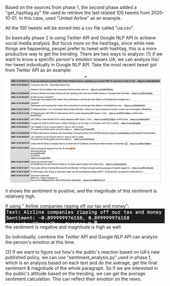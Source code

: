 Based on the sources from phase 1, the second phase added a "get_hashtag.py" file used to retrieve the last related 100 tweets from 2020-10-01. 
In this case, used "United Airline" as an example. 

All the 100 tweets will be stored into a csv file called "ua.csv". 

So basically phase 2 is using Twitter API and Google NLP API to achieve social media analysis. But focus more on the hashtags, since while new things are happening, peopel prefer to tweet with hashtag, this is a more productive way to get the trending. 
There are two ways to analyze: 
(1) if we want to know a specific person's emotion towars UA, we can analyze his/ her tweet individually in Google NLP API. Take the most recent tweet got from Twitter API as an example: 
![Image text](https://github.com/zhoux17/EC_601/blob/master/Phase2/Screen%20Shot%202020-10-03%20at%203.43.22%20AM.png)

it shows the sentiment is positive, and the magnitude of this sentiment is relatively high. 

If using " Airline companies ripping off our tax and money":
![Image text](https://github.com/zhoux17/EC_601/blob/master/Phase2/Screen%20Shot%202020-10-03%20at%204.01.08%20AM.png)
the sentiment is negative and magnitude is high as well. 

So individually, combine the Twitter API and Google NLP API can analyze the person's emotion at this time. 

(2) If we want to figure out how's the public's reaction based on UA's new published policy, we can use "sentiment_analysis.py" used in phase 1, which is an analysis based on each text and do the average, get the final sentiment & magnitude of the whole paragraph. 
So if we are interested in the public's attitude based on the trending, we can get the average sentiment calculation. This can reflect their emotion 
on the news. 






